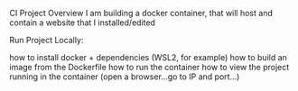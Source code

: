 CI Project Overview
I am building a docker container, that will host and contain a website that I installed/edited


Run Project Locally:

how to install docker + dependencies (WSL2, for example)
how to build an image from the Dockerfile
how to run the container
how to view the project running in the container (open a browser...go to IP and port...)
